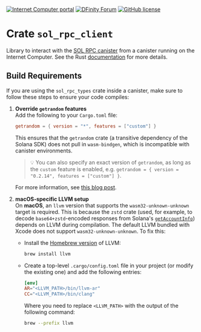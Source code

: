 [![Internet Computer portal](https://img.shields.io/badge/InternetComputer-grey?logo=internet%20computer&style=for-the-badge)](https://internetcomputer.org)
[![DFinity Forum](https://img.shields.io/badge/help-post%20on%20forum.dfinity.org-blue?style=for-the-badge)](https://forum.dfinity.org/t/sol-rpc-canister/41896)
[![GitHub license](https://img.shields.io/badge/license-Apache%202.0-blue.svg?logo=apache&style=for-the-badge)](LICENSE)

# Crate `sol_rpc_client`

Library to interact with the [SOL RPC canister](https://github.com/dfinity/sol-rpc-canister/) from a canister running on
the Internet Computer.
See the Rust [documentation](https://docs.rs/sol_rpc_client) for more details.

## Build Requirements

If you are using the `sol_rpc_types` crate inside a canister, make sure to follow these steps to ensure your code compiles:

1. **Override `getrandom` features**  
   Add the following to your `Cargo.toml` file:
   ```toml
   getrandom = { version = "*", features = ["custom"] }
   ```
   This ensures that the `getrandom` crate (a transitive dependency of the Solana SDK) does not pull in `wasm-bindgen`, which is incompatible with canister environments.
   > 💡 You can also specify an exact version of `getrandom`, as long as the `custom` feature is enabled, e.g. `getrandom = { version = "0.2.14", features = ["custom"] }`.

   For more information, see [this blog post](https://forum.dfinity.org/t/module-imports-function-wbindgen-describe-from-wbindgen-placeholder-that-is-not-exported-by-the-runtime/11545/6).
2. **macOS-specific LLVM setup**  
   On **macOS**, an `llvm` version that supports the `wasm32-unknown-unknown` target is required. This is because the `zstd` crate (used, for example, to decode `base64+zstd`-encoded responses from Solana's [`getAccountInfo`](https://solana.com/de/docs/rpc/http/getaccountinfo)) depends on LLVM during compilation. The default LLVM bundled with Xcode does not support `wasm32-unknown-unknown`. To fix this:
   * Install the [Homebrew version](https://formulae.brew.sh/formula/llvm) of LLVM:
     ```sh
     brew install llvm
     ```
   * Create a top-level `.cargo/config.toml` file in your project (or modify the existing one) and add the following entries:
      ```toml
      [env]
      AR="<LLVM_PATH>/bin/llvm-ar"
      CC="<LLVM_PATH>/bin/clang"
      ```
      Where you need to replace `<LLVM_PATH>` with the output of the following command:
      ```sh
      brew --prefix llvm
      ```